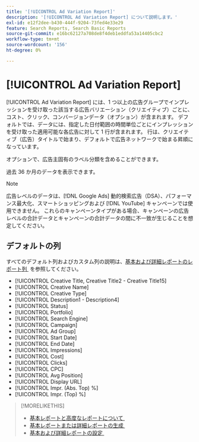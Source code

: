 ```yaml
---
title: '[!UICONTROL Ad Variation Report]'
description: '[!UICONTROL Ad Variation Report] について説明します。'
exl-id: e12f2dee-b430-444f-9204-73fed4e33e29
feature: Search Reports, Search Basic Reports
source-git-commit: e16bc62127a708de8f4deb1eddfa53a14405cbc2
workflow-type: tm+mt
source-wordcount: '156'
ht-degree: 0%

---
```


# [!UICONTROL Ad Variation Report]

[!UICONTROL Ad Variation Report] には、1 つ以上の広告グループでインプレッションを受け取った該当する広告バリエーション（クリエイティブ）ごとに、コスト、クリック、コンバージョンデータ（オプション）が含まれます。 デフォルトでは、データには、指定した日付範囲の時間単位ごとにインプレッションを受け取った適用可能な各広告に対して 1 行が含まれます。 行は、クリエイティブ（広告）タイトルで始まり、デフォルトで広告ネットワークで始まる昇順になっています。

オプションで、広告主固有のラベル分類を含めることができます。

過去 36 か月のデータを表示できます。

>[!NOTE]
>
>広告レベルのデータは、[!DNL Google Ads] 動的検索広告（DSA）、パフォーマンス最大化、スマートショッピングおよび [!DNL YouTube] キャンペーンでは使用できません。 これらのキャンペーンタイプがある場合、キャンペーンの広告レベルの合計データとキャンペーンの合計データの間に不一致が生じることを想定してください。

## デフォルトの列

すべてのデフォルト列およびカスタム列の説明は、[&#x200B; 基本および詳細レポートのレポート列 &#x200B;](basic-advanced-report-columns.md) を参照してください。

* [!UICONTROL Creative Title, Creative Title2 - Creative Title15]
* [!UICONTROL Creative Name]
* [!UICONTROL Creative Type]
* [!UICONTROL Description1 - Description4]
* [!UICONTROL Status]
* [!UICONTROL Portfolio]
* [!UICONTROL Search Engine]
* [!UICONTROL Campaign]
* [!UICONTROL Ad Group]
* [!UICONTROL Start Date]
* [!UICONTROL End Date]
* [!UICONTROL Impressions]
* [!UICONTROL Cost]
* [!UICONTROL Clicks]
* [!UICONTROL CPC]
* [!UICONTROL Avg Position]
* [!UICONTROL Display URL]
* [!UICONTROL Impr. (Abs. Top) %]
* [!UICONTROL Impr. (Top) %]

>[!MORELIKETHIS]
>
>* [&#x200B; 基本レポートと高度なレポートについて &#x200B;](basic-advanced-report-about.md)
>* [&#x200B; 基本レポートまたは詳細レポートの生成 &#x200B;](basic-advanced-report-generate.md)
>* [&#x200B; 基本および詳細レポートの設定 &#x200B;](basic-advanced-report-settings.md)
